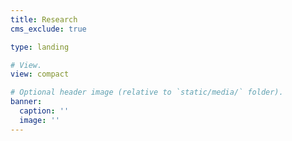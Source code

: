 ```yaml
---
title: Research
cms_exclude: true

type: landing

# View.
view: compact

# Optional header image (relative to `static/media/` folder).
banner:
  caption: ''
  image: ''
---
```

